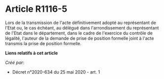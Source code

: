 # Article R1116-5

Lors de la transmission de l'acte définitivement adopté au représentant de l'Etat ou, le cas échéant, au délégué dans
l'arrondissement du représentant de l'Etat dans le département, dans le cadre de l'exercice du contrôle de légalité, l'auteur
de la demande de prise de position formelle joint à l'acte transmis la prise de position formelle.

**Liens relatifs à cet article**

_Créé par_:

  - Décret n°2020-634 du 25 mai 2020 - art. 1
